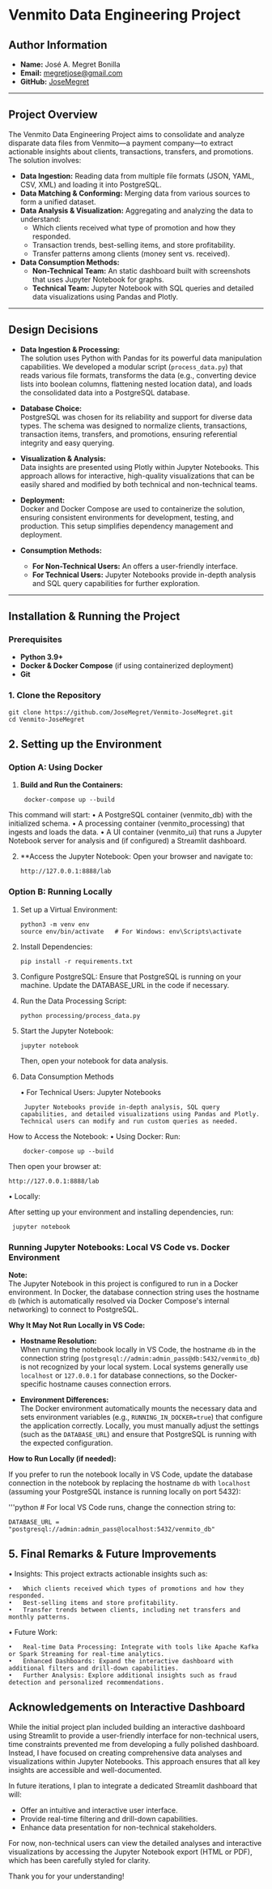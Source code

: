 # Venmito Data Engineering Project

## Author Information

- **Name:** José A. Megret Bonilla
- **Email:** megretjose@gmail.com
- **GitHub:** [JoseMegret](https://github.com/JoseMegret)

---

## Project Overview

The Venmito Data Engineering Project aims to consolidate and analyze disparate data files from Venmito—a payment company—to extract actionable insights about clients, transactions, transfers, and promotions. The solution involves:

- **Data Ingestion:** Reading data from multiple file formats (JSON, YAML, CSV, XML) and loading it into PostgreSQL.
- **Data Matching & Conforming:** Merging data from various sources to form a unified dataset.
- **Data Analysis & Visualization:** Aggregating and analyzing the data to understand:
  - Which clients received what type of promotion and how they responded.
  - Transaction trends, best-selling items, and store profitability.
  - Transfer patterns among clients (money sent vs. received).
- **Data Consumption Methods:**
  - **Non-Technical Team:** An static dashboard built with screenshots that uses Jupyter Notebook for graphs.
  - **Technical Team:** Jupyter Notebook with SQL queries and detailed data visualizations using Pandas and Plotly.

---

## Design Decisions

- **Data Ingestion & Processing:**  
  The solution uses Python with Pandas for its powerful data manipulation capabilities. We developed a modular script (`process_data.py`) that reads various file formats, transforms the data (e.g., converting device lists into boolean columns, flattening nested location data), and loads the consolidated data into a PostgreSQL database.
  
- **Database Choice:**  
  PostgreSQL was chosen for its reliability and support for diverse data types. The schema was designed to normalize clients, transactions, transaction items, transfers, and promotions, ensuring referential integrity and easy querying.

- **Visualization & Analysis:**  
  Data insights are presented using Plotly within Jupyter Notebooks. This approach allows for interactive, high-quality visualizations that can be easily shared and modified by both technical and non-technical teams.

- **Deployment:**  
  Docker and Docker Compose are used to containerize the solution, ensuring consistent environments for development, testing, and production. This setup simplifies dependency management and deployment.

- **Consumption Methods:**  
  - **For Non-Technical Users:** An  offers a user-friendly interface.
  - **For Technical Users:** Jupyter Notebooks provide in-depth analysis and SQL query capabilities for further exploration.

---

## Installation & Running the Project

### Prerequisites

- **Python 3.9+**
- **Docker & Docker Compose** (if using containerized deployment)
- **Git**

### 1. Clone the Repository

	git clone https://github.com/JoseMegret/Venmito-JoseMegret.git
	cd Venmito-JoseMegret

## 2. Setting up the Environment

### Option A: Using Docker

1. **Build and Run the Containers:**

   		docker-compose up --build
   
This command will start:
	•	A PostgreSQL container (venmito_db) with the initialized schema.
	•	A processing container (venmito_processing) that ingests and loads the data.
	•	A UI container (venmito_ui) that runs a Jupyter Notebook server for analysis and (if configured) a Streamlit dashboard.

2.	**Access the Jupyter Notebook:
    	Open your browser and navigate to:

  		http://127.0.0.1:8888/lab

### Option B: Running Locally

1.	Set up a Virtual Environment:

  		python3 -m venv env
   		source env/bin/activate   # For Windows: env\Scripts\activate

3.	Install Dependencies:

  		pip install -r requirements.txt

5.	Configure PostgreSQL:
    Ensure that PostgreSQL is running on your machine. Update the DATABASE_URL in the code if necessary.    

6.	Run the Data Processing Script:

  		python processing/process_data.py

8.	Start the Jupyter Notebook:

  		jupyter notebook
    Then, open your notebook for data analysis.


4. Data Consumption Methods
   
	•	For Technical Users: Jupyter Notebooks

		Jupyter Notebooks provide in-depth analysis, SQL query capabilities, and detailed visualizations using Pandas and Plotly. Technical users can modify and run custom queries as needed.
How to Access the Notebook:
	•	Using Docker:
Run:

   		docker-compose up --build
     
Then open your browser at:
    
    http://127.0.0.1:8888/lab

•	Locally:

After setting up your environment and installing dependencies, run:
    	
     jupyter notebook

### Running Jupyter Notebooks: Local VS Code vs. Docker Environment

**Note:**  
The Jupyter Notebook in this project is configured to run in a Docker environment. In Docker, the database connection string uses the hostname `db` (which is automatically resolved via Docker Compose's internal networking) to connect to PostgreSQL.

**Why It May Not Run Locally in VS Code:**

- **Hostname Resolution:**  
  When running the notebook locally in VS Code, the hostname `db` in the connection string (`postgresql://admin:admin_pass@db:5432/venmito_db`) is not recognized by your local system. Local systems generally use `localhost` or `127.0.0.1` for database connections, so the Docker-specific hostname causes connection errors.

- **Environment Differences:**  
  The Docker environment automatically mounts the necessary data and sets environment variables (e.g., `RUNNING_IN_DOCKER=true`) that configure the application correctly. Locally, you must manually adjust the settings (such as the `DATABASE_URL`) and ensure that PostgreSQL is running with the expected configuration.

**How to Run Locally (if needed):**

If you prefer to run the notebook locally in VS Code, update the database connection in the notebook by replacing the hostname `db` with `localhost` (assuming your PostgreSQL instance is running locally on port 5432):

'''python
	# For local VS Code runs, change the connection string to:
 
	DATABASE_URL = "postgresql://admin:admin_pass@localhost:5432/venmito_db"    

## 5. Final Remarks & Future Improvements

•	Insights:
This project extracts actionable insights such as:

	•	Which clients received which types of promotions and how they responded.
	•	Best-selling items and store profitability.
	•	Transfer trends between clients, including net transfers and monthly patterns.
•	Future Work:

	•	Real-time Data Processing: Integrate with tools like Apache Kafka or Spark Streaming for real-time analytics.
	•	Enhanced Dashboards: Expand the interactive dashboard with additional filters and drill-down capabilities.
	•	Further Analysis: Explore additional insights such as fraud detection and personalized recommendations.  

## Acknowledgements on Interactive Dashboard

While the initial project plan included building an interactive dashboard using Streamlit to provide a user-friendly interface for non-technical users, time constraints prevented me from developing a fully polished dashboard. Instead, I have focused on creating comprehensive data analyses and visualizations within Jupyter Notebooks. This approach ensures that all key insights are accessible and well-documented.

In future iterations, I plan to integrate a dedicated Streamlit dashboard that will:
- Offer an intuitive and interactive user interface.
- Provide real-time filtering and drill-down capabilities.
- Enhance data presentation for non-technical stakeholders.

For now, non-technical users can view the detailed analyses and interactive visualizations by accessing the Jupyter Notebook export (HTML or PDF), which has been carefully styled for clarity.

Thank you for your understanding!
 
